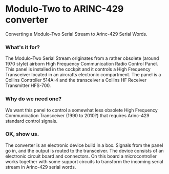 # Modulo-Two to ARINC-429 converter
Converting a Modulo-Two Serial Stream to Arinc-429 Serial Words.
### What's it for?
The Modulo-Two Serial Stream originates from a rather obsolete (around 1970 style) airborn High Frequency Communication Radio Control Panel.
This panel is installed in the cockpit and it controls a High Frequency Transceiver located in an aircrafts electronic compartment.
The panel is a Collins Controller 514A-4 and the transceiver a Collins HF Receiver Transmitter HFS-700.
### Why do we need one?
We want this panel to control a somewhat less obsolete High Frequency Communication Transceiver (1990 to 2010?) that requires Arinc-429 standard control signals.
### OK, show us.
The converter is an electronic device build in a box. Signals from the panel go in, and the output is routed to the transceiver. The device consists of an electronic circuit board and connectors. On this board a microcontroller works together with some support circuits to transform the incoming serial stream in Arinc-429 serial words.

